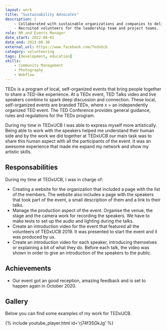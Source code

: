 ```yaml
---
layout: work
title: "Sustainability Advocates"
description: |
    - Collaborated with sustainable organizations and companies to deliver interactive workshops for the team members and volunteers.
    - Recruited volunteers for the leadership team and project teams.
role: HR and Events Manager
date_start: 2022-08-01
date_end: 2023-08-30
external_url: https://www.facebook.com/TedxUcb
category: volunteering
tags: [development, education]
skills:
    - Community Management
    - Photography
    - Webflow
---
```


TEDx is a program of local, self-organized events that bring people together to share a TED-like experience. At a TEDx event, TED Talks video and live speakers combine to spark deep discussion and connection. These local, self-organized events are branded TEDx, where x = an independently organized TED event. The TED Conference provides general guidance, rules and regulations for the TEDx program.

During my time in TEDxUCB I was able to express myself more artistically. Being able to work with the speakers helped me understand their human side and by the work we did together at TEDxUCB our main task was to share this human aspect with all the participants of the event. It was an awesome experience that made me expand my network and show my artistic skills.

## Responsabilities
During my time at TEDxUCB, I was in charge of:
- Creating a website for the organization that included a page with the list of the members. The website also includes a page with the speakers that took part of the event, a small description of them and a link to their talks.
- Manage the production aspect of the event. Organise the venue, the stage and the camera work for recording the speakers. We have to make tests to set up the audio and lighting during the talks.
- Create an introduction video for the event that featured all the volunteers of TEDxUCB 2019. It was presented to start the event and it was produced by us.
- Create an introduction video for each speaker, introducing themselves or explaining a bit of what they do. Before each talk, the video was shown in order to give an introduction of the speakers to the public.

## Achievements
- Our event got an good reception, amazing feedback and is set to happen again in October 2020.

## Gallery
Below you can find some examples of my work for TEDxUCB.

{% include youtube_player.html id='rj74f3SGkJg' %}
